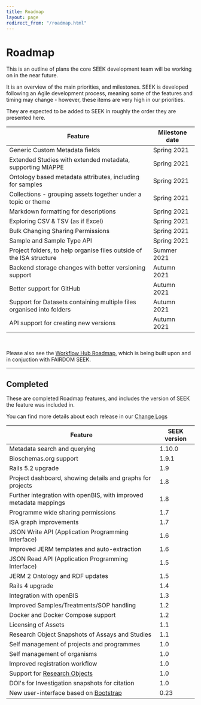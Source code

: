 ```yaml
---
title: Roadmap
layout: page
redirect_from: "/roadmap.html"
---
```


# Roadmap

This is an outline of plans the core SEEK development team will be working on in the near future.

It is an overview of the main priorities, and milestones. SEEK is developed following an Agile development process, meaning some of the features and timing may change - however, these items are very high in our priorities. 

They are expected to be added to SEEK in roughly the order they are presented here.

| Feature | Milestone date |
| --- | --- |
| Generic Custom Metadata fields | Spring 2021  |
| Extended Studies with extended metadata, supporting MIAPPE | Spring 2021 |
| Ontology based metadata attributes, including for samples | Spring 2021 |
| Collections - grouping assets together under a topic or theme | Spring 2021 |
| Markdown formatting for descriptions | Spring 2021 |
| Exploring CSV & TSV (as if Excel) | Spring 2021 |
| Bulk Changing Sharing Permissions | Spring 2021 |
| Sample and Sample Type API | Spring 2021 |
| Project folders, to help organise files outside of the ISA structure | Summer 2021 |
| Backend storage changes with better versioning support | Autumn 2021 |
| Better support for GitHub | Autumn 2021 |
| Support for Datasets containing multiple files organised into folders | Autumn 2021 |
| API support for creating new versions | Autumn 2021 |


<br/>

Please also see the [Workflow Hub Roadmap](https://about.workflowhub.eu/roadmap/), 
which is being built upon and in conjuction with FAIRDOM SEEK.



---


## Completed

These are completed Roadmap features, and includes the version of SEEK the feature was included in.

You can find more details about each release in our [Change Logs](/tech/releases/)


| Feature | SEEK version |
| --- | --- | 
| Metadata search and querying | 1.10.0 |
| Bioschemas.org support | 1.9.1 |
| Rails 5.2 upgrade | 1.9 |
| Project dashboard, showing details and graphs for projects | 1.8  |
| Further integration with openBIS, with improved metadata mappings | 1.8  |
| Programme wide sharing permissions | 1.7  |
| ISA graph improvements | 1.7  |
| JSON Write API (Application Programming Interface) | 1.6  |
| Improved JERM templates and auto-extraction | 1.6 |
| JSON Read API (Application Programming Interface) | 1.5 |
| JERM 2 Ontology and RDF updates | 1.5 |
| Rails 4 upgrade | 1.4 |
| Integration with openBIS | 1.3 |
| Improved Samples/Treatments/SOP handling | 1.2  |
| Docker and Docker Compose support | 1.2 |
| Licensing of Assets | 1.1 |
| Research Object Snapshots of Assays and Studies | 1.1 |
| Self management of projects and programmes | 1.0 |
| Self management of organisms | 1.0 |
| Improved registration workflow | 1.0 |
| Support for [Research Objects](http://www.researchobject.org/) | 1.0 |
| DOI's for Investigation snapshots for citation | 1.0 |
| New user-interface based on [Bootstrap](http://getbootstrap.com) | 0.23 |

